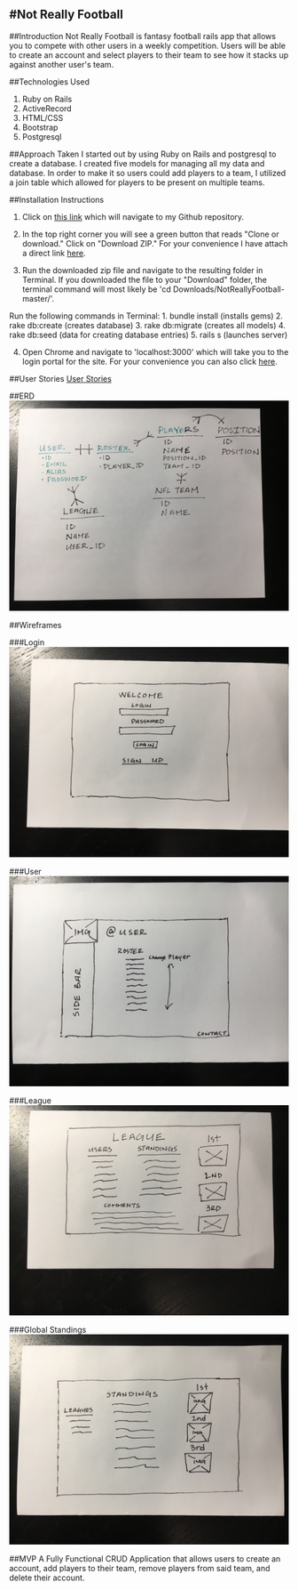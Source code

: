 #Not Really Football
-
##Introduction
Not Really Football is fantasy football rails app that allows you to compete with other users in a weekly competition.  Users will be able to create an account and select players to their team to see how it stacks up against another user's team.

##Technologies Used
1. Ruby on Rails
2. ActiveRecord
3. HTML/CSS
4. Bootstrap
5. Postgresql

##Approach Taken
I started out by using Ruby on Rails and postgresql to create a database.  I created five models for managing all my data and database.  In order to make it so users could add players to a team, I utilized a join table which allowed for players to be present on multiple teams.

##Installation Instructions
1. Click on [this link](https://github.com/darinmma/NotReallyFootball) which will navigate to my Github repository.

2. In the top right corner you will see a green button that reads "Clone or download."  Click on "Download ZIP." For your convenience I have attach a direct link [here](https://github.com/darinmma/NotReallyFootball/archive/master.zip).

3. Run the downloaded zip file and navigate to the resulting folder in Terminal.  If you downloaded the file to your "Download" folder, the terminal command will most likely be 'cd Downloads/NotReallyFootball-master/'.

Run the following commands in Terminal:
    1. bundle install (installs gems)
    2. rake db:create (creates database)
    3. rake db:migrate (creates all models)
    4. rake db:seed (data for creating database entries)
    5. rails s (launches server)

4. Open Chrome and navigate to 'localhost:3000' which will take you to the login portal for the site.  For your convenience you can also click [here](localhost:3000).


##User Stories
[User Stories](https://trello.com/b/i7mWIqvq/project-2)

##ERD
![Login](./assets/erb.JPG)

##Wireframes

###Login
![Login](./assets/login.JPG)

###User
![Login](./assets/user.JPG)

###League
![Login](./assets/league.JPG)

###Global Standings
![Login](./assets/globalstandings.JPG)

##MVP
A Fully Functional CRUD Application that allows users to create an account, add players to their team, remove players from said team, and delete their account.
